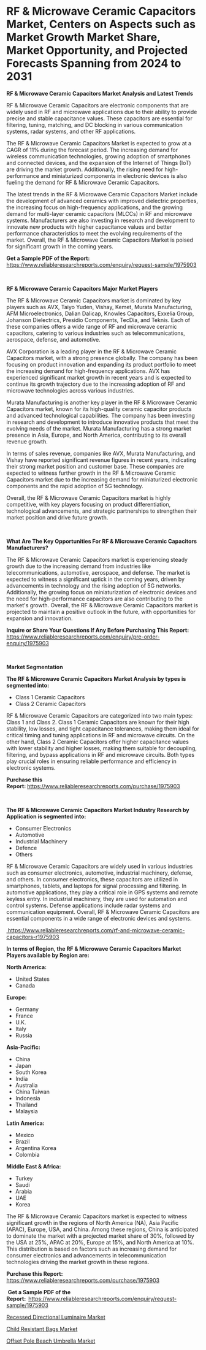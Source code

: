 <p><h1>RF & Microwave Ceramic Capacitors Market, Centers on Aspects such as Market Growth Market Share, Market Opportunity, and Projected Forecasts Spanning from 2024 to 2031</h1></p><p><strong>RF & Microwave Ceramic Capacitors Market Analysis and Latest Trends</strong></p>
<p><p>RF & Microwave Ceramic Capacitors are electronic components that are widely used in RF and microwave applications due to their ability to provide precise and stable capacitance values. These capacitors are essential for filtering, tuning, matching, and DC blocking in various communication systems, radar systems, and other RF applications.</p><p>The RF & Microwave Ceramic Capacitors Market is expected to grow at a CAGR of 11% during the forecast period. The increasing demand for wireless communication technologies, growing adoption of smartphones and connected devices, and the expansion of the Internet of Things (IoT) are driving the market growth. Additionally, the rising need for high-performance and miniaturized components in electronic devices is also fueling the demand for RF & Microwave Ceramic Capacitors.</p><p>The latest trends in the RF & Microwave Ceramic Capacitors Market include the development of advanced ceramics with improved dielectric properties, the increasing focus on high-frequency applications, and the growing demand for multi-layer ceramic capacitors (MLCCs) in RF and microwave systems. Manufacturers are also investing in research and development to innovate new products with higher capacitance values and better performance characteristics to meet the evolving requirements of the market. Overall, the RF & Microwave Ceramic Capacitors Market is poised for significant growth in the coming years.</p></p>
<p><strong>Get a Sample PDF of the Report:&nbsp;</strong> <a href="https://www.reliableresearchreports.com/enquiry/request-sample/1975903">https://www.reliableresearchreports.com/enquiry/request-sample/1975903</a></p>
<p>&nbsp;</p>
<p><strong>RF & Microwave Ceramic Capacitors Major Market Players</strong></p>
<p><p>The RF & Microwave Ceramic Capacitors market is dominated by key players such as AVX, Taiyo Yuden, Vishay, Kemet, Murata Manufacturing, AFM Microelectronics, Dalian Dalicap, Knowles Capacitors, Exxelia Group, Johanson Dielectrics, Presidio Components, TecDia, and Teknis. Each of these companies offers a wide range of RF and microwave ceramic capacitors, catering to various industries such as telecommunications, aerospace, defense, and automotive.</p><p>AVX Corporation is a leading player in the RF & Microwave Ceramic Capacitors market, with a strong presence globally. The company has been focusing on product innovation and expanding its product portfolio to meet the increasing demand for high-frequency applications. AVX has experienced significant market growth in recent years and is expected to continue its growth trajectory due to the increasing adoption of RF and microwave technologies across various industries.</p><p>Murata Manufacturing is another key player in the RF & Microwave Ceramic Capacitors market, known for its high-quality ceramic capacitor products and advanced technological capabilities. The company has been investing in research and development to introduce innovative products that meet the evolving needs of the market. Murata Manufacturing has a strong market presence in Asia, Europe, and North America, contributing to its overall revenue growth.</p><p>In terms of sales revenue, companies like AVX, Murata Manufacturing, and Vishay have reported significant revenue figures in recent years, indicating their strong market position and customer base. These companies are expected to witness further growth in the RF & Microwave Ceramic Capacitors market due to the increasing demand for miniaturized electronic components and the rapid adoption of 5G technology.</p><p>Overall, the RF & Microwave Ceramic Capacitors market is highly competitive, with key players focusing on product differentiation, technological advancements, and strategic partnerships to strengthen their market position and drive future growth.</p></p>
<p>&nbsp;</p>
<p><strong>What Are The Key Opportunities For RF & Microwave Ceramic Capacitors Manufacturers?</strong></p>
<p><p>The RF & Microwave Ceramic Capacitors market is experiencing steady growth due to the increasing demand from industries like telecommunications, automotive, aerospace, and defense. The market is expected to witness a significant uptick in the coming years, driven by advancements in technology and the rising adoption of 5G networks. Additionally, the growing focus on miniaturization of electronic devices and the need for high-performance capacitors are also contributing to the market's growth. Overall, the RF & Microwave Ceramic Capacitors market is projected to maintain a positive outlook in the future, with opportunities for expansion and innovation.</p></p>
<p><strong>Inquire or Share Your Questions If Any Before Purchasing This Report:</strong> <a href="https://www.reliableresearchreports.com/enquiry/pre-order-enquiry/1975903">https://www.reliableresearchreports.com/enquiry/pre-order-enquiry/1975903</a></p>
<p>&nbsp;</p>
<p><strong>Market Segmentation</strong></p>
<p><strong>The RF & Microwave Ceramic Capacitors Market Analysis by types is segmented into:</strong></p>
<p><ul><li>Class 1 Ceramic Capacitors</li><li>Class 2 Ceramic Capacitors</li></ul></p>
<p><p>RF & Microwave Ceramic Capacitors are categorized into two main types: Class 1 and Class 2. Class 1 Ceramic Capacitors are known for their high stability, low losses, and tight capacitance tolerances, making them ideal for critical timing and tuning applications in RF and microwave circuits. On the other hand, Class 2 Ceramic Capacitors offer higher capacitance values with lower stability and higher losses, making them suitable for decoupling, filtering, and bypass applications in RF and microwave circuits. Both types play crucial roles in ensuring reliable performance and efficiency in electronic systems.</p></p>
<p><strong>Purchase this Report:&nbsp;</strong><a href="https://www.reliableresearchreports.com/purchase/1975903">https://www.reliableresearchreports.com/purchase/1975903</a></p>
<p>&nbsp;</p>
<p><strong>The RF & Microwave Ceramic Capacitors Market Industry Research by Application is segmented into:</strong></p>
<p><ul><li>Consumer Electronics</li><li>Automotive</li><li>Industrial Machinery</li><li>Defence</li><li>Others</li></ul></p>
<p><p>RF & Microwave Ceramic Capacitors are widely used in various industries such as consumer electronics, automotive, industrial machinery, defense, and others. In consumer electronics, these capacitors are utilized in smartphones, tablets, and laptops for signal processing and filtering. In automotive applications, they play a critical role in GPS systems and remote keyless entry. In industrial machinery, they are used for automation and control systems. Defense applications include radar systems and communication equipment. Overall, RF & Microwave Ceramic Capacitors are essential components in a wide range of electronic devices and systems.</p></p>
<p><a href="https://www.reliableresearchreports.com/rf-and-microwave-ceramic-capacitors-r1975903">&nbsp;https://www.reliableresearchreports.com/rf-and-microwave-ceramic-capacitors-r1975903</a></p>
<p><strong>In terms of Region, the RF & Microwave Ceramic Capacitors Market Players available by Region are:</strong></p>
<p>
    <p> <strong> North America: </strong>
        <ul>
            <li>United States</li>
            <li>Canada</li>
        </ul>
        </p> 
    <p> <strong> Europe: </strong>
        <ul>
            <li>Germany</li>
            <li>France</li>
            <li>U.K.</li>
            <li>Italy</li>
            <li>Russia</li>
        </ul>
        </p> 
    <p> <strong> Asia-Pacific: </strong>
        <ul>
            <li>China</li>
            <li>Japan</li>
            <li>South Korea</li>
            <li>India</li>
            <li>Australia</li>
            <li>China Taiwan</li>
            <li>Indonesia</li>
            <li>Thailand</li>
            <li>Malaysia</li>
        </ul>
        </p> 
    <p> <strong> Latin America: </strong>
        <ul>
            <li>Mexico</li>
            <li>Brazil</li>
            <li>Argentina Korea</li>
            <li>Colombia</li>
        </ul>
        </p> 
    <p> <strong> Middle East & Africa: </strong>
        <ul>
            <li>Turkey</li>
            <li>Saudi</li>
            <li>Arabia</li>
            <li>UAE</li>
            <li>Korea</li>
        </ul>
    </p>
    </p>
<p><p>The RF & Microwave Ceramic Capacitors market is expected to witness significant growth in the regions of North America (NA), Asia Pacific (APAC), Europe, USA, and China. Among these regions, China is anticipated to dominate the market with a projected market share of 30%, followed by the USA at 25%, APAC at 20%, Europe at 15%, and North America at 10%. This distribution is based on factors such as increasing demand for consumer electronics and advancements in telecommunication technologies driving the market growth in these regions.</p></p>
<p><strong>Purchase this Report: </strong><a href="https://www.reliableresearchreports.com/purchase/1975903">https://www.reliableresearchreports.com/purchase/1975903</a></p>
<p>&nbsp;<strong>Get a Sample PDF of the Report:&nbsp;&nbsp;</strong><a href="https://www.reliableresearchreports.com/enquiry/request-sample/1975903">https://www.reliableresearchreports.com/enquiry/request-sample/1975903</a></p>
<p><strong></strong></p>
<p><p><a href="https://github.com/lorenzaSchmeler/Market-Research-Report-List-2/blob/main/recessed-directional-luminaire-market.md">Recessed Directional Luminaire Market</a></p><p><a href="https://github.com/AdrianaPaucek2023/Market-Research-Report-List-2/blob/main/child-resistant-bags-market.md">Child Resistant Bags Market</a></p><p><a href="https://github.com/cheribeninsig/Market-Research-Report-List-1/blob/main/offset-pole-beach-umbrella-market.md">Offset Pole Beach Umbrella Market</a></p></p>